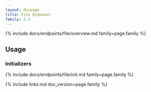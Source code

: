 ```yaml
---
layout: docpage
title: File Endpoint
family: 2.3
---
```


{% include docs/endpoints/file/overview.md family=page.family %}


## Usage

### Initializers

{% include docs/endpoints/file/init.md family=page.family %}


{% include links.md doc_version=page.family %}
